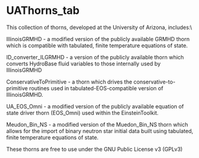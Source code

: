 # UAThorns_tab

This collection of thorns, developed at the University of Arizona, includes:\

IllinoisGRMHD - a modified version of the publicly available GRMHD thorn which is compatible with tabulated, finite temperature equations of state.

ID_converter_ILGRMHD - a version of the publicly available thorn which converts HydroBase fluid variables to those internally used by IllinoisGRMHD

ConservativeToPrimitive - a thorn which drives the conservative-to-primitive routines used in tabulated-EOS-compatible version of IllinoisGRMHD.

UA_EOS_Omni - a modified version of the publicly available equation of state driver thorn (EOS_Omni) used within the EinsteinToolkit. 

Meudon_Bin_NS - a modified version of the Muedon_Bin_NS thorn which allows for the import of binary neutron star initial data built using tabulated, finite temperature equations of state.

These thorns are free to use under the GNU Public License v3 (GPLv3)
